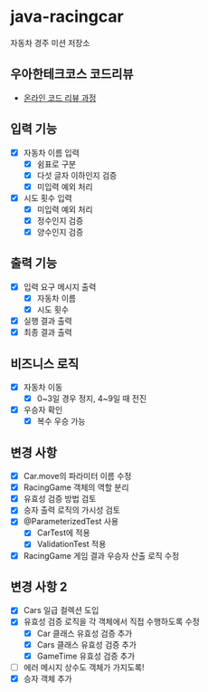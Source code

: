 # java-racingcar

자동차 경주 미션 저장소

## 우아한테크코스 코드리뷰

- [온라인 코드 리뷰 과정](https://github.com/woowacourse/woowacourse-docs/blob/master/maincourse/README.md)

## 입력 기능

- [X] 자동차 이름 입력 
  - [X] 쉼표로 구분
  - [X] 다섯 글자 이하인지 검증
  - [X] 미입력 예외 처리
- [X] 시도 횟수 입력
  - [X] 미입력 예외 처리
  - [X] 정수인지 검증
  - [X] 양수인지 검증

## 출력 기능

- [X] 입력 요구 메시지 출력
  - [X] 자동차 이름
  - [X] 시도 횟수
- [X] 실행 결과 출력
- [X] 최종 결과 출력

## 비즈니스 로직

- [X] 자동차 이동
  - [X] 0~3일 경우 정지, 4~9일 때 전진
- [X] 우승자 확인
  - [X] 복수 우승 가능

## 변경 사항

- [X] Car.move의 파라미터 이름 수정
- [X] RacingGame 객체의 역할 분리
- [X] 유효성 검증 방법 검토
- [X] 승자 출력 로직의 가시성 검토
- [X] @ParameterizedTest 사용
  - [X] CarTest에 적용
  - [X] ValidationTest 적용
- [X] RacingGame 게임 결과 우승자 산출 로직 수정

## 변경 사항 2

- [X] Cars 일급 컬렉션 도입
- [X] 유효성 검증 로직을 각 객체에서 직접 수행하도록 수정
  - [X] Car 클래스 유효성 검증 추가
  - [X] Cars 클래스 유효성 검증 추가
  - [X] GameTime 유효성 검증 추가
- [ ] 에러 메시지 상수도 객체가 가지도록!
- [X] 승자 객체 추가